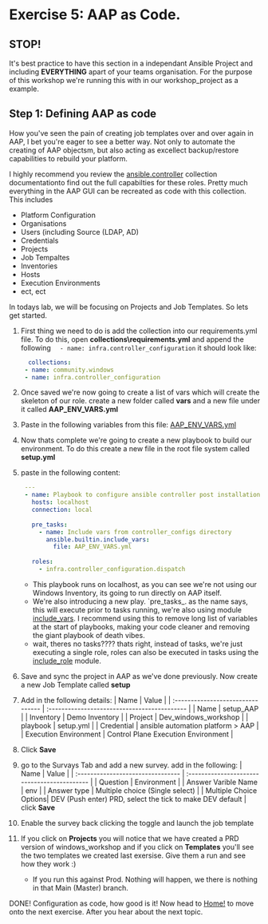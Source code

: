 # Exercise 5: AAP as Code.

## STOP! 
It's best practice to have this section in a independant Ansible Project and including **EVERYTHING** apart of your teams organisation. For the purpose of this workshop we're running this with in our workshop_project as a example. 

 ## Step 1: Defining AAP as code

 How you've seen the pain of creating job templates over and over again in AAP, I bet you're eager to see a better way. Not only to automate the creating of AAP objectsm, but also acting as excellect backup/restore capabilities to rebuild your platform.

 I highly recommend you review the [ansible.controller](https://galaxy.ansible.com/ui/repo/published/infra/controller_configuration/docs/CONVERSION_GUIDE) collection documentationto find out the full capabilties for these roles. Pretty much everything in the AAP GUI can be recreated as code with this collection. This includes
 * Platform Configuration
 * Organisations
 * Users (including Source (LDAP, AD)
 * Credentials
 * Projects
 * Job Tempaltes
 * Inventories
 * Hosts
 * Execution Environments
 * ect, ect

In todays lab, we will be focusing on Projects and Job Templates. So lets get started.

1. First thing we need to do is add the collection into our requirements.yml file. To do this, open **collections\requirements.yml** and append the following `  - name: infra.controller_configuration` it should look like:
   ```yml
     collections:
    - name: community.windows
    - name: infra.controller_configuration
   ```
2. Once saved we're now going to create a list of vars which will create the skeleton of our role. create a new folder called **vars** and a new file under it called **AAP_ENV_VARS.yml**
3. Paste in the following variables from this file: [AAP_ENV_VARS.yml](https://github.com/rippa86/new_workshop/blob/main/Workshop_labs/vars/AAP_ENV_VARS.yml)
4. Now thats complete we're going to create a new playbook to build our environment. To do this create a new file in the root file system called **setup.yml**
5. paste in the following content:
   ```yml
    ---
    - name: Playbook to configure ansible controller post installation
      hosts: localhost
      connection: local
    
      pre_tasks:
        - name: Include vars from controller_configs directory
          ansible.builtin.include_vars: 
            file: AAP_ENV_VARS.yml
    
      roles:
        - infra.controller_configuration.dispatch
   ```
   * This playbook runs on localhost, as you can see we're not using our Windows Inventory, its going to run directly on AAP itself.
   * We're also introducing a new play. `pre_tasks_. as the name says, this will execute prior to tasks running, we're also using module [include_vars](https://docs.ansible.com/ansible/latest/collections/ansible/builtin/include_vars_module.html). I recommend using this to remove long list of variables at the start of playbooks, making your code cleaner and removing the giant playbook of death vibes.
   * wait, theres no tasks???? thats right, instead of tasks, we're just executing a single role, roles can also be executed in tasks using the [include_role](https://docs.ansible.com/ansible/latest/collections/ansible/builtin/include_role_module.html) module.
6. Save and sync the project in AAP as we've done previously. Now create a new Job Template called **setup**
7. Add in the following details:
      | Name | Value |
    | :-------------------------------- | :------------------------------------------- |
    | Name | setup_AAP |
    | Inventory | Demo Inventory |
    | Project | Dev_windows_workshop |
    | playbook | setup.yml |
    | Credential | ansible automation platform > AAP |
    | Execution Environment | Control Plane Execution Environment |
8. Click **Save**
9. go to the Survays Tab and add a new survey. add in the following:
       | Name | Value |
    | :-------------------------------- | :------------------------------------------- |
    | Question | Environment |
    | Answer Varible Name | env |
    | Answer type | Multiple choice (Single select) |
    | Multiple Choice Options| DEV (Push enter) PRD, select the tick to make DEV default | 
  click **Save**

11. Enable the survey back clicking the toggle and launch the job template
12. If you click on **Projects** you will notice that we have created a PRD version of windows_workshop and if you click on **Templates** you'll see the two templates we created last exersise. Give them a run and see how they work :)
    * If you run this against Prod. Nothing will happen, we there is nothing in that Main (Master) branch.


DONE! Configuration as code, how good is it! Now head to [Home!](index.md) to move onto the next exercise. After you hear about the next topic. 
